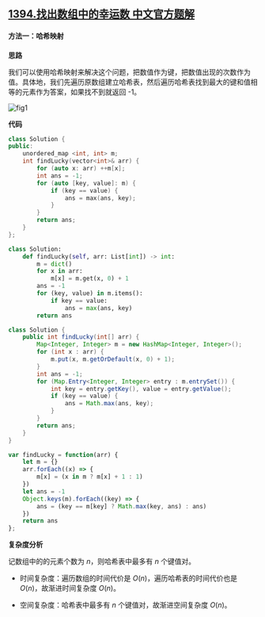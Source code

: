 ## [1394.找出数组中的幸运数 中文官方题解](https://leetcode.cn/problems/find-lucky-integer-in-an-array/solutions/100000/zhao-chu-shu-zu-zhong-de-xing-yun-shu-by-leetcode-)
#### 方法一：哈希映射

**思路**

我们可以使用哈希映射来解决这个问题，把数值作为键，把数值出现的次数作为值。具体地，我们先遍历原数组建立哈希表，然后遍历哈希表找到最大的键和值相等的元素作为答案，如果找不到就返回 -1。

![fig1](https://assets.leetcode-cn.com/solution-static/1394_fig1.gif)

**代码**

```C++ [sol1-C++]
class Solution {
public:
    unordered_map <int, int> m;
    int findLucky(vector<int>& arr) {
        for (auto x: arr) ++m[x];
        int ans = -1;
        for (auto [key, value]: m) {
            if (key == value) {
                ans = max(ans, key);
            }
        }
        return ans;
    }
};
```

```Python [sol1-Python3]
class Solution:
    def findLucky(self, arr: List[int]) -> int:
        m = dict()
        for x in arr:
            m[x] = m.get(x, 0) + 1
        ans = -1
        for (key, value) in m.items():
            if key == value:
                ans = max(ans, key)
        return ans
```

```Java [sol1-Java]
class Solution {
    public int findLucky(int[] arr) {
        Map<Integer, Integer> m = new HashMap<Integer, Integer>();
        for (int x : arr) {
            m.put(x, m.getOrDefault(x, 0) + 1);
        }
        int ans = -1;
        for (Map.Entry<Integer, Integer> entry : m.entrySet()) {
            int key = entry.getKey(), value = entry.getValue();
            if (key == value) {
                ans = Math.max(ans, key);
            }
        }
        return ans;
    }
}
```

```JavaScript [sol1-JavaScript]
var findLucky = function(arr) {
    let m = {}
    arr.forEach((x) => {
        m[x] = (x in m ? m[x] + 1 : 1)
    })
    let ans = -1
    Object.keys(m).forEach((key) => {
        ans = (key == m[key] ? Math.max(key, ans) : ans)
    })
    return ans
};
```

**复杂度分析**

记数组中的的元素个数为 $n$，则哈希表中最多有 $n$ 个键值对。

- 时间复杂度：遍历数组的时间代价是 $O(n)$，遍历哈希表的时间代价也是 $O(n)$，故渐进时间复杂度 $O(n)$。

- 空间复杂度：哈希表中最多有 $n$ 个键值对，故渐进空间复杂度 $O(n)$。